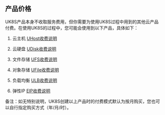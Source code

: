 
## 产品价格

UK8S产品本身不收取服务费用，但你需要为使用UK8S过程中用到的其他云产品付费。在使用UK8S的过程中，您可能会使用到以下产品，具体如下：

1. 云主机  [UHost收费说明](/compute/uhost/price)

2. 云硬盘  [UDisk收费说明](/storage_cdn/udisk/price)

3. 文件存储 [UFS收费说明](/storage_cdn/ufs/price)

4. 对象存储 [UFile收费说明](/storage_cdn/ufile/bill/new)

3. 负载均衡   [ULB收费说明](/network/ulb/fast/price)

4. 弹性IP    [EIP收费说明](/network/unet/eip_price)


备注：如无特别说明，UK8S创建以上产品时的付费模式默认为按月购买，您也可以自行指定购买方式（年/月/时）。
